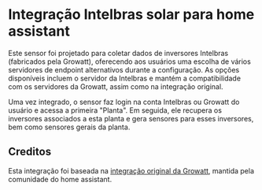 # Integração Intelbras solar para home assistant

Este sensor foi projetado para coletar dados de inversores Intelbras (fabricados pela Growatt), oferecendo aos usuários uma escolha de vários servidores de endpoint alternativos durante a configuração. As opções disponíveis incluem o servidor da Intelbras e mantém a compatibilidade com os servidores da Growatt, assim como na integração original.

Uma vez integrado, o sensor faz login na conta Intelbras ou Growatt do usuário e acessa a primeira "Planta". Em seguida, ele recupera os inversores associados a esta planta e gera sensores para esses inversores, bem como sensores gerais da planta.


Creditos
-------
Esta integração foi baseada na [integração original da Growatt], mantida pela comunidade do home assistant.


[integração original da Growatt]: https://www.home-assistant.io/integrations/growatt_server
